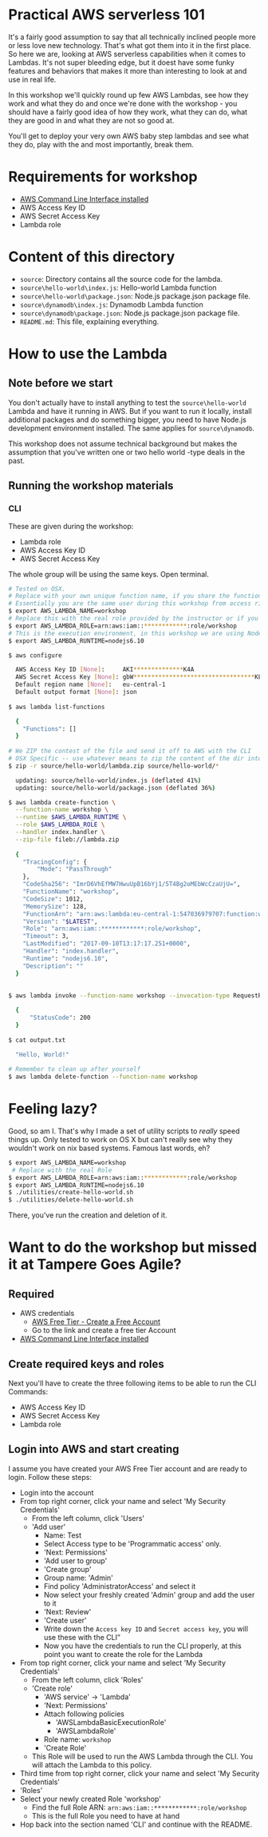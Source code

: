 # Practical AWS serverless 101

It's a fairly good assumption to say that all technically inclined people more or less love new technology. That's what got them into it in the first place. So here we are, looking at AWS serverless capabilities when it comes to Lambdas. It's not super bleeding edge, but it doest have some funky features and behaviors that makes it more than interesting to look at and use in real life.

In this workshop we'll quickly round up few AWS Lambdas, see how they work and what they do and once we're done with the workshop - you should have a fairly good idea of how they work, what they can do, what they are good in and what they are not so good at.

You'll get to deploy your very own AWS baby step lambdas and see what they do, play with the and most importantly, break them.


# Requirements for workshop

* [AWS Command Line Interface installed](https://aws.amazon.com/cli)
* AWS Access Key ID
* AWS Secret Access Key
* Lambda role

# Content of this directory

* `source`: Directory contains all the source code for the lambda.
* `source\hello-world\index.js`: Hello-world Lambda function
* `source\hello-world\package.json`: Node.js package.json package file.
* `source\dynamodb\index.js`: Dynamodb Lambda function
* `source\dynamodb\package.json`: Node.js package.json package file.
* `README.md`: This file, explaining everything.

# How to use the Lambda

## Note before we start

You don't actually have to install anything to test the `source\hello-world` Lambda and have it running in AWS. But if you want to run it locally, install additional packages and do something bigger, you need to have Node.js development environment installed. The same applies for `source\dynamodb`.

This workshop does not assume technical background but makes the assumption that you've written one or two hello world -type deals in the past.

## Running the workshop materials

### CLI

These are given during the workshop:

* Lambda role
* AWS Access Key ID
* AWS Secret Access Key

The whole group will be using the same keys. Open terminal.

```bash
# Tested on OSX.
# Replace with your own unique function name, if you share the function name with someone -> will get mixed up with you.
# Essentially you are the same user during this workshop from access rights point of view :)
$ export AWS_LAMBDA_NAME=workshop                               
# Replace this with the real role provided by the instructor or if you followed the guide below.
$ export AWS_LAMBDA_ROLE=arn:aws:iam::************:role/workshop
# This is the execution environment, in this workshop we are using Node.js as it's fairly simple to understand.
$ export AWS_LAMBDA_RUNTIME=nodejs6.10

$ aws configure

  AWS Access Key ID [None]:     AKI**************K4A
  AWS Secret Access Key [None]: gbW**********************************KLL
  Default region name [None]:   eu-central-1
  Default output format [None]: json
 
$ aws lambda list-functions 

  {
    "Functions": []
  }
  
# We ZIP the contest of the file and send it off to AWS with the CLI
# OSX Specific -- use whatever means to zip the content of the dir into lambda.zip inside the dir
$ zip -r source/hello-world/lambda.zip source/hello-world/* 

  updating: source/hello-world/index.js (deflated 41%)
  updating: source/hello-world/package.json (deflated 36%)

$ aws lambda create-function \
  --function-name workshop \
  --runtime $AWS_LAMBDA_RUNTIME \
  --role $AWS_LAMBDA_ROLE \
  --handler index.handler \
  --zip-file fileb://lambda.zip
  
  {
    "TracingConfig": {
        "Mode": "PassThrough"
    },
    "CodeSha256": "ImrD6VhEfMW7HwuUpB16bYj1/5T4Bg2oMEbWcCzaUjU=",
    "FunctionName": "workshop",
    "CodeSize": 1012,
    "MemorySize": 128,
    "FunctionArn": "arn:aws:lambda:eu-central-1:547036979707:function:workshop",
    "Version": "$LATEST",
    "Role": "arn:aws:iam::************:role/workshop",
    "Timeout": 3,
    "LastModified": "2017-09-10T13:17:17.251+0000",
    "Handler": "index.handler",
    "Runtime": "nodejs6.10",
    "Description": ""
  }
  
  
$ aws lambda invoke --function-name workshop --invocation-type RequestResponse --payload "{}" output.txt

  {
      "StatusCode": 200
  }
  
$ cat output.txt

  "Hello, World!"
  
# Remember to clean up after yourself
$ aws lambda delete-function --function-name workshop
```

# Feeling lazy?

Good, so am I. That's why I made a set of utility scripts to _really_ speed things up. Only tested to work on OS X but can't really see why they wouldn't work on nix based systems. Famous last words, eh?

```bash
$ export AWS_LAMBDA_NAME=workshop
 # Replace with the real Role
$ export AWS_LAMBDA_ROLE=arn:aws:iam::************:role/workshop 
$ export AWS_LAMBDA_RUNTIME=nodejs6.10
$ ./utilities/create-hello-world.sh
$ ./utilities/delete-hello-world.sh
```

There, you've run the creation and deletion of it.

# Want to do the workshop but missed it at Tampere Goes Agile?

## Required

* AWS credentials
  * [AWS Free Tier - Create a Free Account](https://aws.amazon.com/free)
  * Go to the link and create a free tier Account
* [AWS Command Line Interface installed](https://aws.amazon.com/cli)

## Create required keys and roles

Next you'll have to create the three following items to be able to run the CLI Commands:

* AWS Access Key ID
* AWS Secret Access Key
* Lambda role

## Login into AWS and start creating

I assume you have created your AWS Free Tier account and are ready to login. 
Follow these steps:

* Login into the account
* From top right corner, click your name and select 'My Security Credentials'
  * From the left column, click 'Users'
  * 'Add user'
    * Name: Test
    * Select Access type to be 'Programmatic access' only. 
    * 'Next: Permissions'
    * 'Add user to group'
    * 'Create group'
    * Group name: 'Admin'
    * Find policy 'AdministratorAccess' and select it
    * Now select your freshly created 'Admin' group and add the user to it
    * 'Next: Review'
    * 'Create user'
    * Write down the `Access key ID` and `Secret access key`, you will use these with the CLI”
    * Now you have the credentials to run the CLI properly, at this point you want to create the role for the Lambda
* From top right corner, click your name and select 'My Security Credentials'
  * From the left column, click 'Roles'
  * 'Create role'
    * 'AWS service' -> 'Lambda'
    * 'Next: Permissions'
    * Attach following policies
      * 'AWSLambdaBasicExecutionRole'
      * 'AWSLambdaRole'
    * Role name: `workshop`
    * 'Create Role'
  * This Role will be used to run the AWS Lambda through the CLI. You will attach the Lambda to this policy.
* Third time from top right corner, click your name and select 'My Security Credentials'
* 'Roles'
* Select your newly created Role 'workshop'
  * Find the full Role ARN: `arn:aws:iam::************:role/workshop`
  * This is the full Role you need to have at hand
* Hop back into the section named 'CLI' and continue with the README.


